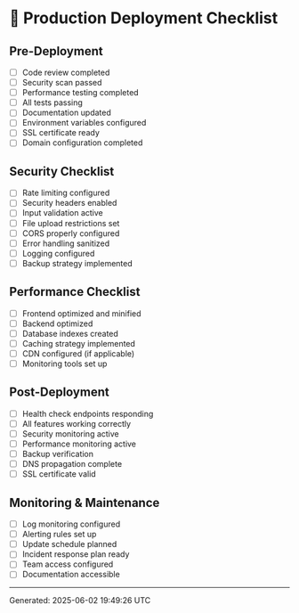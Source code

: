 # 🚀 Production Deployment Checklist

## Pre-Deployment
- [ ] Code review completed
- [ ] Security scan passed  
- [ ] Performance testing completed
- [ ] All tests passing
- [ ] Documentation updated
- [ ] Environment variables configured
- [ ] SSL certificate ready
- [ ] Domain configuration completed

## Security Checklist
- [ ] Rate limiting configured
- [ ] Security headers enabled
- [ ] Input validation active
- [ ] File upload restrictions set
- [ ] CORS properly configured
- [ ] Error handling sanitized
- [ ] Logging configured
- [ ] Backup strategy implemented

## Performance Checklist
- [ ] Frontend optimized and minified
- [ ] Backend optimized
- [ ] Database indexes created
- [ ] Caching strategy implemented
- [ ] CDN configured (if applicable)
- [ ] Monitoring tools set up

## Post-Deployment
- [ ] Health check endpoints responding
- [ ] All features working correctly
- [ ] Security monitoring active
- [ ] Performance monitoring active
- [ ] Backup verification
- [ ] DNS propagation complete
- [ ] SSL certificate valid

## Monitoring & Maintenance
- [ ] Log monitoring configured
- [ ] Alerting rules set up
- [ ] Update schedule planned
- [ ] Incident response plan ready
- [ ] Team access configured
- [ ] Documentation accessible

---
Generated: 2025-06-02 19:49:26 UTC
